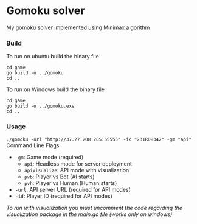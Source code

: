 # Gomoku solver
My gomoku solver implemented using Minimax algorithm
### Build

To run on ubuntu build the binary file
```
cd game
go build -o ../gomoku
cd ..
```

To run on Windows build the binary file
```
cd game
go build -o ../gomoku.exe
cd ..
```
### Usage

```./gomoku -url "http://37.27.208.205:55555" -id "231RDB342" -gm "api"```
Command Line Flags
* `-gm`: Game mode (required)
    * `api`: Headless mode for server deployment
    * `apiVisualize`: API mode with visualization
    * `pvb`: Player vs Bot (AI starts)
    * `pvh`: Player vs Human (Human starts)
* `-url`: API server URL (required for API modes)
* `-id`: Player ID (required for API modes)

*To run with visualization you must uncomment the code regarding the visualization package in the main.go file (works only on windows)*

